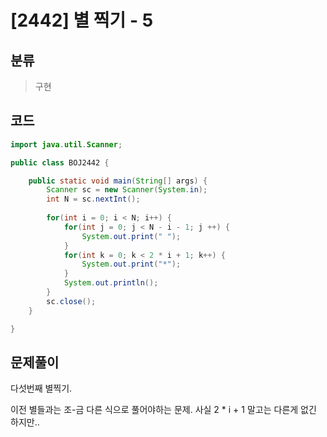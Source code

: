 # [2442] 별 찍기 - 5

## 분류
> 구현
>

## 코드
```java
import java.util.Scanner;

public class BOJ2442 {

	public static void main(String[] args) {
		Scanner sc = new Scanner(System.in);
		int N = sc.nextInt();
		
		for(int i = 0; i < N; i++) {
			for(int j = 0; j < N - i - 1; j ++) {
				System.out.print(" ");
			}
			for(int k = 0; k < 2 * i + 1; k++) {
				System.out.print("*");
			}
			System.out.println();
		}
		sc.close();
	}

}

```

## 문제풀이

다섯번째 별찍기. 

이전 별들과는 조-금 다른 식으로 풀어야하는 문제. 사실 2 * i + 1 말고는 다른게 없긴 하지만..